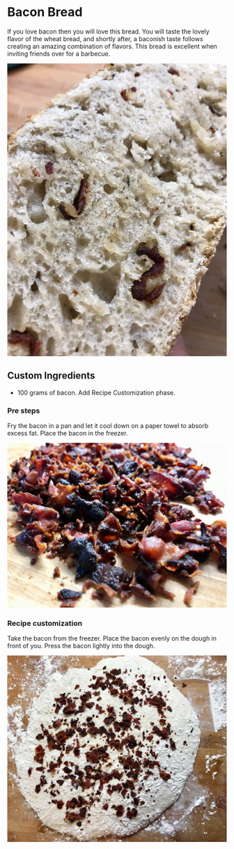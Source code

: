 # Bacon Bread

If you love bacon then you will love this bread.
You will taste the lovely flavor of the wheat bread, and shortly after, a baconish taste follows creating an amazing combination of flavors.
This bread is excellent when inviting friends over for a barbecue.

![The final bread](../../images/final-bacon-bread.jpg)

## Custom Ingredients

- 100 grams of bacon. Add Recipe Customization phase.

### Pre steps

Fry the bacon in a pan and let it cool down on a paper towel to absorb excess fat. Place the bacon in the freezer.

![The fried bacon](../../images/fried-bacon.jpg)

### Recipe customization

Take the bacon from the freezer. Place the bacon evenly on the dough in front of you. Press the bacon lightly into the dough.

![The dough in front of you with the bacon placed on top](../../images/bacon-install.jpg)
